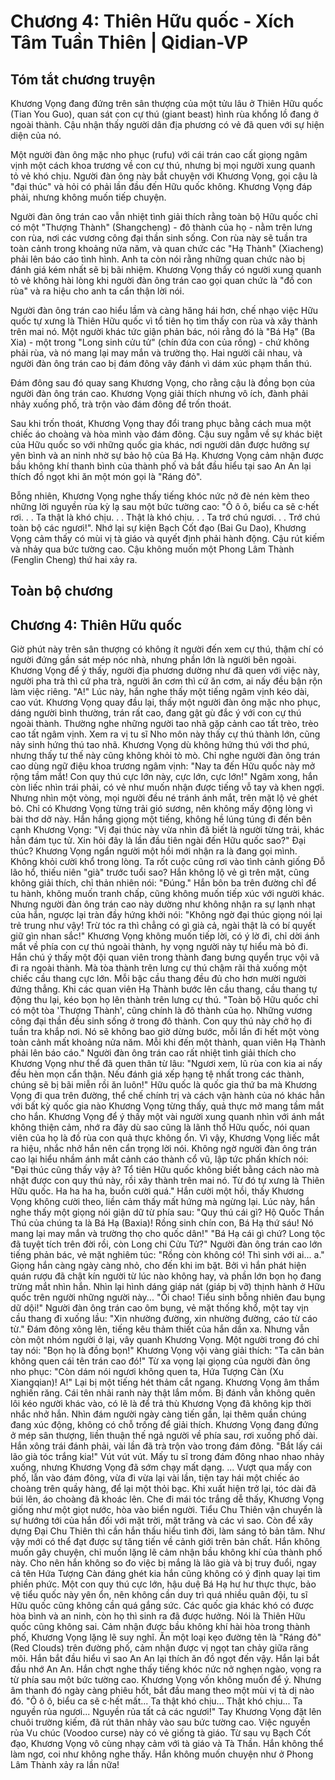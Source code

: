 # Chương 4: Thiên Hữu quốc - Xích Tâm Tuần Thiên | Qidian-VP

## Tóm tắt chương truyện

Khương Vọng đang đứng trên sân thượng của một tửu lâu ở Thiên Hữu quốc (Tian You Guo), quan sát con cự thú (giant beast) hình rùa khổng lồ đang ở ngoài thành. Cậu nhận thấy người dân địa phương có vẻ đã quen với sự hiện diện của nó.

Một người đàn ông mặc nho phục (rufu) với cái trán cao cất giọng ngâm vịnh một cách khoa trương về con cự thú, nhưng bị mọi người xung quanh tỏ vẻ khó chịu. Người đàn ông này bắt chuyện với Khương Vọng, gọi cậu là "đại thúc" và hỏi có phải lần đầu đến Hữu quốc không. Khương Vọng đáp phải, nhưng không muốn tiếp chuyện.

Người đàn ông trán cao vẫn nhiệt tình giải thích rằng toàn bộ Hữu quốc chỉ có một "Thượng Thành" (Shangcheng) - đô thành của họ - nằm trên lưng con rùa, nơi các vương công đại thần sinh sống. Con rùa này sẽ tuần tra toàn cảnh trong khoảng nửa năm, và quan chức các "Hạ Thành" (Xiacheng) phải lên báo cáo tình hình. Anh ta còn nói rằng những quan chức nào bị đánh giá kém nhất sẽ bị bãi nhiệm. Khương Vọng thấy có người xung quanh tỏ vẻ không hài lòng khi người đàn ông trán cao gọi quan chức là "đồ con rùa" và ra hiệu cho anh ta cẩn thận lời nói.

Người đàn ông trán cao hiểu lầm và càng hăng hái hơn, chế nhạo việc Hữu quốc tự xưng là Thiên Hữu quốc vì tổ tiên họ tìm thấy con rùa và xây thành trên mai nó. Một người khác tức giận phản bác, nói rằng đó là "Bá Hạ" (Ba Xia) - một trong "Long sinh cửu tử" (chín đứa con của rồng) - chứ không phải rùa, và nó mang lại may mắn và trường thọ. Hai người cãi nhau, và người đàn ông trán cao bị đám đông vây đánh vì dám xúc phạm thần thú.

Đám đông sau đó quay sang Khương Vọng, cho rằng cậu là đồng bọn của người đàn ông trán cao. Khương Vọng giải thích nhưng vô ích, đành phải nhảy xuống phố, trà trộn vào đám đông để trốn thoát.

Sau khi trốn thoát, Khương Vọng thay đổi trang phục bằng cách mua một chiếc áo choàng và hòa mình vào đám đông. Cậu suy ngẫm về sự khác biệt của Hữu quốc so với những quốc gia khác, nơi người dân được hưởng sự yên bình và an ninh nhờ sự bảo hộ của Bá Hạ. Khương Vọng cảm nhận được bầu không khí thanh bình của thành phố và bắt đầu hiểu tại sao An An lại thích đồ ngọt khi ăn một món gọi là "Ráng đỏ".

Bỗng nhiên, Khương Vọng nghe thấy tiếng khóc nức nở đè nén kèm theo những lời nguyền rủa kỳ lạ sau một bức tường cao: "Ô ô ô, biểu ca sẽ c·hết rơi. . . Ta thật là khó chịu. . . Thật là khó chịu. . . Ta trớ chú ngươi. . . Trớ chú toàn bộ các ngươi!". Nhớ lại sự kiện Bạch Cốt đạo (Bai Gu Dao), Khương Vọng cảm thấy có mùi vị tà giáo và quyết định phải hành động. Cậu rút kiếm và nhảy qua bức tường cao. Cậu không muốn một Phong Lâm Thành (Fenglin Cheng) thứ hai xảy ra.

## Toàn bộ chương

## Chương 4: Thiên Hữu quốc

Giờ phút này trên sân thượng có không ít người đến xem cự thú, thậm chí có người đứng gần sát mép nóc nhà, nhưng phần lớn là người bên ngoài.
Khương Vọng để ý thấy, người địa phương dường như đã quen với việc này, người pha trà thì cứ pha trà, người ăn cơm thì cứ ăn cơm, ai nấy đều bận rộn làm việc riêng.
"A!"
Lúc này, hắn nghe thấy một tiếng ngâm vịnh kéo dài, cao vút.
Khương Vọng quay đầu lại, thấy một người đàn ông mặc nho phục, dáng người bình thường, trán rất cao, đang gật gù đắc ý với con cự thú ngoài thành.
Thường nghe những người tao nhã gặp cảnh cao tất trèo, trèo cao tất ngâm vịnh. Xem ra vị tu sĩ Nho môn này thấy cự thú thành lớn, cũng nảy sinh hứng thú tao nhã.
Khương Vọng dù không hứng thú với thơ phú, nhưng thấy tư thế này cũng không khỏi tò mò.
Chỉ nghe người đàn ông trán cao dùng ngữ điệu khoa trương ngâm vịnh: "Nay ta đến Hữu quốc này mở rộng tầm mắt! Con quy thú cực lớn này, cực lớn, cực lớn!"
Ngâm xong, hắn còn liếc nhìn trái phải, có vẻ như muốn nhận được tiếng vỗ tay và khen ngợi. Nhưng nhìn một vòng, mọi người đều né tránh ánh mắt, trên mặt lộ vẻ ghét bỏ.
Chỉ có Khương Vọng từng trải gió sương, nên không mấy động lòng vì bài thơ dở này.
Hắn hắng giọng một tiếng, không hề lúng túng đi đến bên cạnh Khương Vọng: "Vị đại thúc này vừa nhìn đã biết là người từng trải, khác hẳn đám tục tử. Xin hỏi đây là lần đầu tiên ngài đến Hữu quốc sao?"
Đại thúc?
Khương Vọng ngẩn người một hồi mới nhận ra là đang gọi mình.
Không khỏi cười khổ trong lòng. Ta rốt cuộc cũng rơi vào tình cảnh giống Đỗ lão hổ, thiếu niên "già" trước tuổi sao?
Hắn không lộ vẻ gì trên mặt, cũng không giải thích, chỉ thản nhiên nói: "Đúng."
Hắn bôn ba trên đường chỉ để tu hành, không muốn tranh chấp, cũng không muốn tiếp xúc với người khác.
Nhưng người đàn ông trán cao này dường như không nhận ra sự lạnh nhạt của hắn, ngược lại tràn đầy hứng khởi nói: "Không ngờ đại thúc giọng nói lại trẻ trung như vậy! Trừ tóc ra thì chẳng có gì già cả, ngài thật là có bí quyết giữ gìn nhan sắc!"
Khương Vọng không muốn tiếp lời, có ý lờ đi, chỉ dời ánh mắt về phía con cự thú ngoài thành, hy vọng người này tự hiểu mà bỏ đi.
Hắn chú ý thấy một đội quan viên trong thành đang bưng quyển trục vội vã đi ra ngoài thành.
Mà tòa thành trên lưng cự thú chậm rãi thả xuống một chiếc cầu thang cực lớn.
Mỗi bậc cầu thang đều đủ cho hơn mười người đứng thẳng.
Khi các quan viên Hạ Thành bước lên cầu thang, cầu thang tự động thu lại, kéo bọn họ lên thành trên lưng cự thú.
"Toàn bộ Hữu quốc chỉ có một tòa 'Thượng Thành', cũng chính là đô thành của họ. Những vương công đại thần đều sinh sống ở trong đô thành. Con quy thú này chở họ đi tuần tra khắp nơi. Nó sẽ không bao giờ dừng bước, mỗi lần đi hết một vòng toàn cảnh mất khoảng nửa năm. Mỗi khi đến một thành, quan viên Hạ Thành phải lên báo cáo."
Người đàn ông trán cao rất nhiệt tình giải thích cho Khương Vọng như thể đã quen thân từ lâu: "Ngươi xem, lũ rùa con kia ai nấy đều hèn mọn cẩn thận. Nếu đánh giá xếp hạng tệ nhất trong các thành, chúng sẽ bị bãi miễn rồi ăn luôn!"
Hữu quốc là quốc gia thứ ba mà Khương Vọng đi qua trên đường, thể chế chính trị và cách vận hành của nó khác hẳn với bất kỳ quốc gia nào Khương Vọng từng thấy, quả thực mở mang tầm mắt cho hắn.
Khương Vọng để ý thấy một vài người xung quanh nhìn với ánh mắt không thiện cảm, nhớ ra đây dù sao cũng là lãnh thổ Hữu quốc, nói quan viên của họ là đồ rùa con quả thực không ổn. Vì vậy, Khương Vọng liếc mắt ra hiệu, nhắc nhở hắn nên cẩn trọng lời nói.
Không ngờ người đàn ông trán cao lại hiểu nhầm ánh mắt cảnh cáo thành cổ vũ, lập tức phấn khích nói: "Đại thúc cũng thấy vậy à? Tổ tiên Hữu quốc không biết bằng cách nào mà nhặt được con quy thú này, rồi xây thành trên mai nó. Từ đó tự xưng là Thiên Hữu quốc. Ha ha ha ha, buồn cười quá."
Hắn cười một hồi, thấy Khương Vọng không cười theo, liền cảm thấy mất hứng mà ngừng lại.
Lúc này, hắn nghe thấy một giọng nói giận dữ từ phía sau: "Quy thú cái gì? Hộ Quốc Thần Thú của chúng ta là Bá Hạ (Baxia)! Rồng sinh chín con, Bá Hạ thứ sáu! Nó mang lại may mắn và trường thọ cho quốc dân!"
"Bá Hạ cái gì chứ? Long tộc đã tuyệt tích trên đời rồi, còn Long chi Cửu Tử?" Người đàn ông trán cao lớn tiếng phản bác, vẻ mặt nghiêm túc: "Rồng còn không có! Thì sinh với ai... a."
Giọng hắn càng ngày càng nhỏ, cho đến khi im bặt.
Bởi vì hắn phát hiện quán rượu đã chật kín người từ lúc nào không hay, và phần lớn bọn họ đang trừng mắt nhìn hắn. Nhìn lại hình dáng giáp nát (giáp bị vỡ) thịnh hành ở Hữu quốc trên người những người này...
"Ôi chao! Tiểu sinh bỗng nhiên đau bụng dữ dội!" Người đàn ông trán cao ôm bụng, vẻ mặt thống khổ, một tay vịn cầu thang đi xuống lầu: "Xin nhường đường, xin nhường đường, cáo từ cáo từ."
Đám đông xông lên, tiếng kêu thảm thiết của hắn dần xa.
Nhưng vẫn còn một nhóm người ở lại, vây quanh Khương Vọng.
Một người trong đó chỉ tay nói: "Bọn họ là đồng bọn!"
Khương Vọng vội vàng giải thích: "Ta căn bản không quen cái tên trán cao đó!"
Từ xa vọng lại giọng của người đàn ông nho phục: "Còn dám nói ngươi không quen ta, Hứa Tượng Càn (Xu Xiangqian)! A!"
Lại bị một tiếng hét thảm cắt ngang.
Khương Vọng âm thầm nghiến răng. Cái tên nhãi ranh này thật lắm mồm.
Bị đánh vẫn không quên lôi kéo người khác vào, có lẽ là để trả thù Khương Vọng đã không kịp thời nhắc nhở hắn.
Nhìn đám người ngày càng tiến gần, lại thêm quần chúng đang xúc động, không có chỗ trống để giải thích.
Khương Vọng đang đứng ở mép sân thượng, liền thuận thế ngả người về phía sau, rơi xuống phố dài. Hắn xông trái đánh phải, vài lần đã trà trộn vào trong đám đông.
"Bắt lấy cái lão già tóc trắng kia!"
Vút vút vút.
Mấy tu sĩ trong đám đông nhao nhao nhảy xuống, nhưng Khương Vọng đã sớm chạy mất dạng.
...
Vượt qua mấy con phố, lẫn vào đám đông, vừa đi vừa lại vài lần, tiện tay hái một chiếc áo choàng trên quầy hàng, để lại một thỏi bạc.
Khi xuất hiện trở lại, tóc dài đã búi lên, áo choàng đã khoác lên.
Che đi mái tóc trắng dễ thấy, Khương Vọng giống như một giọt nước, hòa vào biển người.
Tiểu Chu Thiên vận chuyển là sự hướng tới của hắn đối với mặt trời, mặt trăng và các vì sao.
Còn để xây dựng Đại Chu Thiên thì cần hắn thấu hiểu tình đời, làm sáng tỏ bản tâm. Như vậy mới có thể đạt được sự tăng tiến về cảnh giới trên bản chất.
Hắn không muốn gây chuyện, chỉ muốn lặng lẽ cảm nhận bầu không khí của thành phố này.
Cho nên hắn không so đo việc bị mắng là lão già và bị truy đuổi, ngay cả tên Hứa Tượng Càn đáng ghét kia hắn cũng không có ý định quay lại tìm phiền phức.
Một con quy thú cực lớn, hậu duệ Bá Hạ hư hư thực thực, bảo vệ tiểu quốc này yên ổn, nên không cần duy trì quá nhiều quân đội, tu sĩ Hữu quốc cũng không cần quá gắng sức. Các quốc gia khác khó có được hòa bình và an ninh, còn họ thì sinh ra đã được hưởng. Nói là Thiên Hữu quốc cũng không sai.
Cảm nhận được bầu không khí hài hòa trong thành phố, Khương Vọng lặng lẽ suy nghĩ.
Ăn một loại kẹo đường tên là "Ráng đỏ" (Red Clouds) trên đường phố, cảm nhận được vị ngọt tan chảy giữa răng môi. Hắn bắt đầu hiểu vì sao An An lại thích ăn đồ ngọt đến vậy.
Hắn lại bắt đầu nhớ An An.
Hắn chợt nghe thấy tiếng khóc nức nở nghẹn ngào, vọng ra từ phía sau một bức tường cao.
Khương Vọng vốn không muốn để ý.
Nhưng âm thanh đó ngày càng phiêu hốt, bắt đầu mang theo một mùi vị tà dị nào đó.
"Ô ô ô, biểu ca sẽ c·hết mất... Ta thật khó chịu... Thật khó chịu... Ta nguyền rủa ngươi... Nguyền rủa tất cả các ngươi!"
Tay Khương Vọng đặt lên chuôi trường kiếm, đã rút thân nhảy vào sau bức tường cao.
Việc nguyền rủa Vu chúc (Voodoo curse) này có vẻ giống tà giáo.
Từ sau vụ Bạch Cốt đạo, Khương Vọng vô cùng nhạy cảm với tà giáo và Tà Thần.
Hắn không thể làm ngơ, coi như không nghe thấy.
Hắn không muốn chuyện như ở Phong Lâm Thành xảy ra lần nữa!